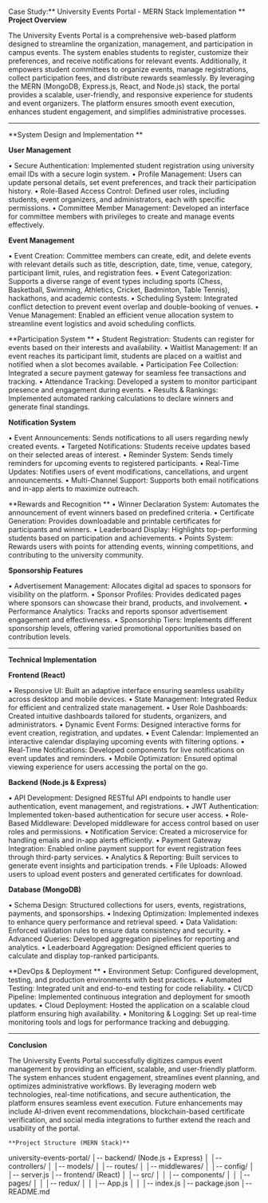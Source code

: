 Case Study:** University Events Portal - MERN Stack Implementation
**
**Project Overview**

The University Events Portal is a comprehensive web-based platform designed to streamline the organization, management, and participation in campus events. The system enables students to register, customize their preferences, and receive notifications for relevant events. Additionally, it empowers student committees to organize events, manage registrations, collect participation fees, and distribute rewards seamlessly.
By leveraging the MERN (MongoDB, Express.js, React, and Node.js) stack, the portal provides a scalable, user-friendly, and responsive experience for students and event organizers. The platform ensures smooth event execution, enhances student engagement, and simplifies administrative processes.
________________________________________
**System Design and Implementation
**

**User Management**

•	Secure Authentication: Implemented student registration using university email IDs with a secure login system.
•	Profile Management: Users can update personal details, set event preferences, and track their participation history.
•	Role-Based Access Control: Defined user roles, including students, event organizers, and administrators, each with specific permissions.
•	Committee Member Management: Developed an interface for committee members with privileges to create and manage events effectively.

**Event Management**

•	Event Creation: Committee members can create, edit, and delete events with relevant details such as title, description, date, time, venue, category, participant limit, rules, and registration fees.
•	Event Categorization: Supports a diverse range of event types including sports (Chess, Basketball, Swimming, Athletics, Cricket, Badminton, Table Tennis), hackathons, and academic contests.
•	Scheduling System: Integrated conflict detection to prevent event overlap and double-booking of venues.
•	Venue Management: Enabled an efficient venue allocation system to streamline event logistics and avoid scheduling conflicts.

**Participation System
**
•	Student Registration: Students can register for events based on their interests and availability.
•	Waitlist Management: If an event reaches its participant limit, students are placed on a waitlist and notified when a slot becomes available.
•	Participation Fee Collection: Integrated a secure payment gateway for seamless fee transactions and tracking.
•	Attendance Tracking: Developed a system to monitor participant presence and engagement during events.
•	Results & Rankings: Implemented automated ranking calculations to declare winners and generate final standings.

**Notification System**

•	Event Announcements: Sends notifications to all users regarding newly created events.
•	Targeted Notifications: Students receive updates based on their selected areas of interest.
•	Reminder System: Sends timely reminders for upcoming events to registered participants.
•	Real-Time Updates: Notifies users of event modifications, cancellations, and urgent announcements.
•	Multi-Channel Support: Supports both email notifications and in-app alerts to maximize outreach.

**Rewards and Recognition
**
•	Winner Declaration System: Automates the announcement of event winners based on predefined criteria.
•	Certificate Generation: Provides downloadable and printable certificates for participants and winners.
•	Leaderboard Display: Highlights top-performing students based on participation and achievements.
•	Points System: Rewards users with points for attending events, winning competitions, and contributing to the university community.

**Sponsorship Features**

•	Advertisement Management: Allocates digital ad spaces to sponsors for visibility on the platform.
•	Sponsor Profiles: Provides dedicated pages where sponsors can showcase their brand, products, and involvement.
•	Performance Analytics: Tracks and reports sponsor advertisement engagement and effectiveness.
•	Sponsorship Tiers: Implements different sponsorship levels, offering varied promotional opportunities based on contribution levels.
________________________________________
**Technical Implementation**


**Frontend (React)**

•	Responsive UI: Built an adaptive interface ensuring seamless usability across desktop and mobile devices.
•	State Management: Integrated Redux for efficient and centralized state management.
•	User Role Dashboards: Created intuitive dashboards tailored for students, organizers, and administrators.
•	Dynamic Event Forms: Designed interactive forms for event creation, registration, and updates.
•	Event Calendar: Implemented an interactive calendar displaying upcoming events with filtering options.
•	Real-Time Notifications: Developed components for live notifications on event updates and reminders.
•	Mobile Optimization: Ensured optimal viewing experience for users accessing the portal on the go.

**Backend (Node.js & Express)**

•	API Development: Designed RESTful API endpoints to handle user authentication, event management, and registrations.
•	JWT Authentication: Implemented token-based authentication for secure user access.
•	Role-Based Middleware: Developed middleware for access control based on user roles and permissions.
•	Notification Service: Created a microservice for handling emails and in-app alerts efficiently.
•	Payment Gateway Integration: Enabled online payment support for event registration fees through third-party services.
•	Analytics & Reporting: Built services to generate event insights and participation trends.
•	File Uploads: Allowed users to upload event posters and generated certificates for download.

**Database (MongoDB)**

•	Schema Design: Structured collections for users, events, registrations, payments, and sponsorships.
•	Indexing Optimization: Implemented indexes to enhance query performance and retrieval speed.
•	Data Validation: Enforced validation rules to ensure data consistency and security.
•	Advanced Queries: Developed aggregation pipelines for reporting and analytics.
•	Leaderboard Aggregation: Designed efficient queries to calculate and display top-ranked participants.

**DevOps & Deployment
**
•	Environment Setup: Configured development, testing, and production environments with best practices.
•	Automated Testing: Integrated unit and end-to-end testing for code reliability.
•	CI/CD Pipeline: Implemented continuous integration and deployment for smooth updates.
•	Cloud Deployment: Hosted the application on a scalable cloud platform ensuring high availability.
•	Monitoring & Logging: Set up real-time monitoring tools and logs for performance tracking and debugging.
________________________________________
**Conclusion**

The University Events Portal successfully digitizes campus event management by providing an efficient, scalable, and user-friendly platform. The system enhances student engagement, streamlines event planning, and optimizes administrative workflows. By leveraging modern web technologies, real-time notifications, and secure authentication, the platform ensures seamless event execution. Future enhancements may include AI-driven event recommendations, blockchain-based certificate verification, and social media integrations to further extend the reach and usability of the portal.

	**Project Structure (MERN Stack)**
 
university-events-portal/
│-- backend/ (Node.js + Express)
│   │-- controllers/
│   │-- models/
│   │-- routes/
│   │-- middlewares/
│   │-- config/
│   │-- server.js
│-- frontend/ (React)
│   │-- src/
│   │   │-- components/
│   │   │-- pages/
│   │   │-- redux/
│   │   │-- App.js
│   │   │-- index.js
│-- package.json
│-- README.md
